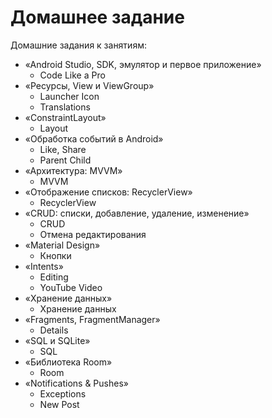 # Домашнее задание

Домашние задания к занятиям:
* «Android Studio, SDK, эмулятор и первое приложение»
  + Code Like a Pro
* «Ресурсы, View и ViewGroup»
  + Launcher Icon
  + Translations
* «ConstraintLayout»
  + Layout
* «Обработка событий в Android»
  + Like, Share
  + Parent Child
* «Архитектура: MVVM»
  + MVVM
* «Отображение списков: RecyclerView»
  + RecyclerView
* «CRUD: списки, добавление, удаление, изменение»
  + CRUD
  + Отмена редактирования
* «Material Design»
  + Кнопки
* «Intents»
  + Editing
  + YouTube Video
* «Хранение данных»
  + Хранение данных
* «Fragments, FragmentManager»
  + Details
* «SQL и SQLite»
  + SQL
* «Библиотека Room»
  + Room
* «Notifications & Pushes»
  + Exceptions
  + New Post